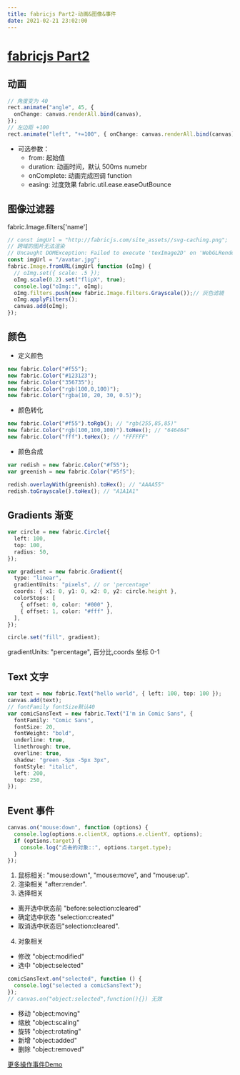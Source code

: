 ```yaml
---
title: fabricjs Part2-动画&图像&事件
date: 2021-02-21 23:02:00
---
```


# [fabricjs Part2](http://fabricjs.com/fabric-intro-part-2)

## 动画

```ts
// 角度变为 40
rect.animate("angle", 45, {
  onChange: canvas.renderAll.bind(canvas),
});
// 左边距 +100
rect.animate("left", "+=100", { onChange: canvas.renderAll.bind(canvas) });
```

- 可选参数：
  - from: 起始值
  - duration: 动画时间，默认 500ms numebr
  - onComplete: 动画完成回调 function
  - easing: 过度效果 fabric.util.ease.easeOutBounce

## 图像过滤器

fabric.Image.filters['name']

```ts
// const imgUrl = "http://fabricjs.com/site_assets//svg-caching.png";
// 跨域的图片无法渲染
// Uncaught DOMException: Failed to execute 'texImage2D' on 'WebGLRenderingContext': The image element contains cross-origin data, and may not be loaded.
const imgUrl = "/avatar.jpg";
fabric.Image.fromURL(imgUrl function (oImg) {
  // oImg.set({ scale: .5 });
  oImg.scale(0.2).set("flipX", true);
  console.log("oImg::", oImg);
  oImg.filters.push(new fabric.Image.filters.Grayscale());// 灰色滤镜
  oImg.applyFilters();
  canvas.add(oImg);
});
```

## 颜色

- 定义颜色

```ts
new fabric.Color("#f55");
new fabric.Color("#123123");
new fabric.Color("356735");
new fabric.Color("rgb(100,0,100)");
new fabric.Color("rgba(10, 20, 30, 0.5)");
```

- 颜色转化

```ts
new fabric.Color("#f55").toRgb(); // "rgb(255,85,85)"
new fabric.Color("rgb(100,100,100)").toHex(); // "646464"
new fabric.Color("fff").toHex(); // "FFFFFF"
```

- 颜色合成

```ts
var redish = new fabric.Color("#f55");
var greenish = new fabric.Color("#5f5");

redish.overlayWith(greenish).toHex(); // "AAAA55"
redish.toGrayscale().toHex(); // "A1A1A1"
```

## Gradients 渐变

```ts
var circle = new fabric.Circle({
  left: 100,
  top: 100,
  radius: 50,
});

var gradient = new fabric.Gradient({
  type: "linear",
  gradientUnits: "pixels", // or 'percentage'
  coords: { x1: 0, y1: 0, x2: 0, y2: circle.height },
  colorStops: [
    { offset: 0, color: "#000" },
    { offset: 1, color: "#fff" },
  ],
});

circle.set("fill", gradient);
```

gradientUnits: "percentage", 百分比,coords 坐标 0-1

## Text 文字

```ts
var text = new fabric.Text("hello world", { left: 100, top: 100 });
canvas.add(text);
// fontFamily fontSize默认40
var comicSansText = new fabric.Text("I'm in Comic Sans", {
  fontFamily: "Comic Sans",
  fontSize: 20,
  fontWeight: "bold",
  underline: true,
  linethrough: true,
  overline: true,
  shadow: "green -5px -5px 3px",
  fontStyle: "italic",
  left: 200,
  top: 250,
});
```

## Event 事件

```ts
canvas.on("mouse:down", function (options) {
  console.log(options.e.clientX, options.e.clientY, options);
  if (options.target) {
    console.log("点击的对象::", options.target.type);
  }
});
```

1. 鼠标相关: "mouse:down", "mouse:move", and "mouse:up".
2. 渲染相关 "after:render".
3. 选择相关

- 离开选中状态前 "before:selection:cleared"
- 确定选中状态 "selection:created"
- 取消选中状态后"selection:cleared".

4. 对象相关

- 修改 "object:modified"
- 选中 "object:selected"

```ts
comicSansText.on("selected", function () {
  console.log("selected a comicSansText");
});
// canvas.on("object:selected",function(){}) 无效
```

- 移动 "object:moving"
- 缩放 "object:scaling"
- 旋转 "object:rotating"
- 新增 "object:added"
- 删除 "object:removed"

[更多操作事件Demo](http://fabricjs.com/events)